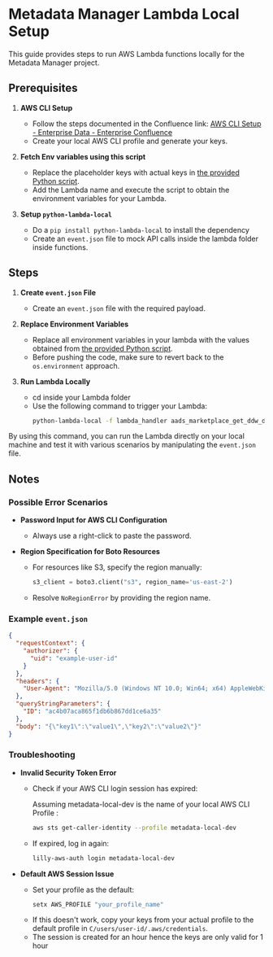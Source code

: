 # Metadata Manager Lambda Local Setup

This guide provides steps to run AWS Lambda functions locally for the Metadata Manager project.

## Prerequisites

1. **AWS CLI Setup**
   - Follow the steps documented in the Confluence link: [AWS CLI Setup - Enterprise Data - Enterprise Confluence](https://lilly-confluence.atlassian.net/wiki/spaces/EDB/pages/904006250/AWS+CLI+Setup)
   - Create your local AWS CLI profile and generate your keys.

2. **Fetch Env variables using this script**
   - Replace the placeholder keys with actual keys in [the provided Python script](https://github.com/Gurkeerat08/AWS-Lambda-Setup-Local/blob/main/environment_variables.py).
   - Add the Lambda name and execute the script to obtain the environment variables for your Lambda.

3. **Setup `python-lambda-local`**
   - Do a `pip install python-lambda-local` to install the dependency
   - Create an `event.json` file to mock API calls inside the lambda folder inside functions.

## Steps

1. **Create `event.json` File**
   - Create an `event.json` file with the required payload.

2. **Replace Environment Variables**
   - Replace all environment variables in your lambda with the values obtained from [the provided Python script](https://github.com/Gurkeerat08/AWS-Lambda-Setup-Local/blob/main/environment_variables.py).
   - Before pushing the code, make sure to revert back to the `os.environment` approach.

3. **Run Lambda Locally**
   - cd inside your Lambda folder
   - Use the following command to trigger your Lambda:
     ```bash
     python-lambda-local -f lambda_handler aads_marketplace_get_ddw_data_request_history.py event.json
     ```

By using this command, you can run the Lambda directly on your local machine and test it with various scenarios by manipulating the `event.json` file.

## Notes

### Possible Error Scenarios

- **Password Input for AWS CLI Configuration**
  - Always use a right-click to paste the password.

- **Region Specification for Boto Resources**
  - For resources like S3, specify the region manually:
    ```python
    s3_client = boto3.client("s3", region_name='us-east-2')
    ```
  - Resolve `NoRegionError` by providing the region name.

### Example `event.json`

```json
{
  "requestContext": {
    "authorizer": {
      "uid": "example-user-id"
    }
  },
  "headers": {
    "User-Agent": "Mozilla/5.0 (Windows NT 10.0; Win64; x64) AppleWebKit/537.36 (KHTML, like Gecko) Chrome/58.0.3029.110 Safari/537.3"
  },
  "queryStringParameters": {
    "ID": "ac4b07aca865f1db6b867dd1ce6a35"
  },
  "body": "{\"key1\":\"value1\",\"key2\":\"value2\"}"
}
```

### Troubleshooting

- **Invalid Security Token Error**
  - Check if your AWS CLI login session has expired:

    Assuming metadata-local-dev is the name of your local AWS CLI Profile : 

    ```bash
    aws sts get-caller-identity --profile metadata-local-dev
    ```
  - If expired, log in again:
    ```bash
    lilly-aws-auth login metadata-local-dev
    ```

- **Default AWS Session Issue**
  - Set your profile as the default:
    ```bash
    setx AWS_PROFILE "your_profile_name"
    ```
  - If this doesn't work, copy your keys from your actual profile to the default profile in `C/users/user-id/.aws/credentials`.
  - The session is created for an hour hence the keys are only valid for 1 hour